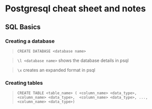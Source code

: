 # Postgresql cheat sheet and notes

## SQL Basics

### Creating a database

> `CREATE DATABASE <database name>`

> `\l <database name>` shows the database details in psql 

> `\x` creates an expanded format in psql

### Creating tables
> `CREATE TABLE <table_name> (
    <column_name> <data_type>, 
    <column_name> <data_type>, 
    <column_name> <data_type>,
    ..., 
    <column_name> <data_type>)`